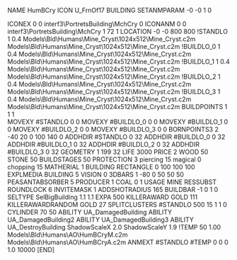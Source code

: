 NAME HumBCry
ICON U_FrnOf17
BUILDING
SETANMPARAM -0 -0 1 0

ICONEX 0 0 interf3\PortretsBuilding\MchCry 0
ICONANM 0 0 interf3\PortretsBuilding\MchCry 1 72 1
LOCATION -0 -0 800 800
!STANDLO      1 0.4 Models\Bld\Humans\Mine_Cryst\1024x512\Mine_Cryst.c2m Models\Bld\Humans\Mine_Cryst\1024x512\Mine_Cryst.c2m
!BUILDLO_0    1 0.4 Models\Bld\Humans\Mine_Cryst\1024x512\Mine_Cryst.c2m Models\Bld\Humans\Mine_Cryst\1024x512\Mine_Cryst.c2m
!BUILDLO_1    1 0.4 Models\Bld\Humans\Mine_Cryst\1024x512\Mine_Cryst.c2m Models\Bld\Humans\Mine_Cryst\1024x512\Mine_Cryst.c2m
!BUILDLO_2    1 0.4 Models\Bld\Humans\Mine_Cryst\1024x512\Mine_Cryst.c2m Models\Bld\Humans\Mine_Cryst\1024x512\Mine_Cryst.c2m
!BUILDLO_3    1 0.4 Models\Bld\Humans\Mine_Cryst\1024x512\Mine_Cryst.c2m Models\Bld\Humans\Mine_Cryst\1024x512\Mine_Cryst.c2m
BUILDPOINTS 1 1 1                            
MOVEXY #STANDLO   0 0
MOVEXY #BUILDLO_0 0 0
MOVEXY #BUILDLO_1 0 0
MOVEXY #BUILDLO_2 0 0
MOVEXY #BUILDLO_3 0 0
BORNPOINTS3 2 -40 20 0 100 140 0
ADDHDIR #STANDLO 0 32
ADDHDIR #BUILDLO_0 0 32
ADDHDIR #BUILDLO_1 0 32
ADDHDIR #BUILDLO_2 0 32
ADDHDIR #BUILDLO_3 0 32
GEOMETRY 1 199 32
LIFE     3000
PRICE 2 WOOD 50 STONE 50
BUILDSTAGES 50
PROTECTION 3 piercing 15 magical 0 chopping 15
MATHERIAL 1 BUILDING
RECTANGLE    0 100 100 100
EXPLMEDIA BUILDING 5
VISION 0
3DBARS 1 -80 0 50 50 50
PEASANTABSORBER 5
PRODUCER        1 COAL 0 1
USAGE MINE
RESSUBST
ROUNDLOCK 6
INVITEMASK 1
ADDSHOTRADIUS 165
BUILDBAR -1 0 1 0
SELTYPE SelBigBuilding 1.1 1.1
EXPA 500
KILLERAWARD             GOLD 111
KILLERAWARDRANDOM       GOLD 27
SPLITCLUSTERS #STANDLO 500 15 1 1 0
CYLINDER 70 50
ABILITY UA_DamagedBuilding
ABILITY UA_DamagedBuilding2
ABILITY UA_DamagedBuilding3
ABILITY UA_DestroyBuilding
ShadowScaleX 2.0
ShadowScaleY 1.9
!TEMP 50 1.00 Models\Bld\Humans\AO\HumBCryM.c2m Models\Bld\Humans\AO\HumBCryA.c2m
ANMEXT #STANDLO #TEMP 0 0 0 1.0 10000
[END]

